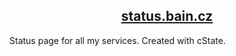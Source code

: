 <h2 align="center"><a href="https://status.bain.cz/">status.bain.cz</a></h2>
Status page for all my services. Created with cState.

